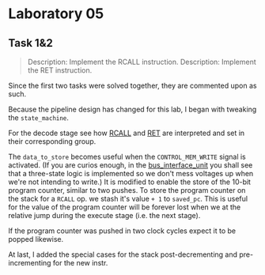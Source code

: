 # Laboratory 05

## Task 1&2

> Description: Implement the RCALL instruction.
> Description: Implement the RET instruction.

Since the first two tasks were solved together, they are commented upon as
such.

Because the pipeline design has changed for this lab, I began with tweaking the
`state_machine`.

For the decode stage see how [RCALL](decode_unit.v#L143) and
[RET](decode_unit.v#L152) are interpreted and set in their corresponding group.

The `data_to_store` becomes useful when the `CONTROL_MEM_WRITE` signal is
activated. (If you are curios enough, in the
[bus_interface_unit](bus_interface_unit.v) you shall see that a three-state
logic is implemented so we don't mess voltages up when we're not intending to
write.) It is modified to enable the store of the 10-bit program counter,
similar to two pushes. To store the program counter on the stack for a `RCALL`
op. we stash it's value `+ 1` to `saved_pc`. This is useful for the value of
the program counter will be forever lost when we at the relative jump during the
execute stage (i.e. the next stage).

If the program counter was pushed in two clock cycles expect it to be popped
likewise.

At last, I added the special cases for the stack post-decrementing and
pre-incrementing for the new instr.
